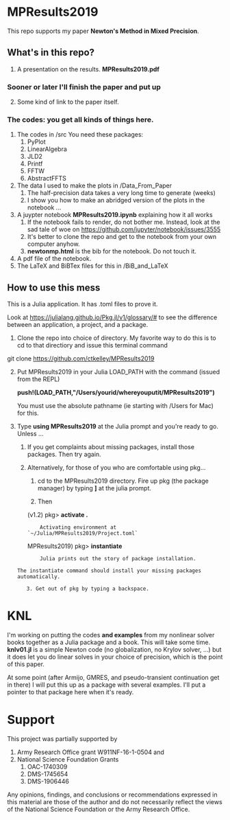 # MPResults2019

This repo supports my paper __Newton's Method in Mixed Precision__. 

## What's in this repo?

1. A presentation on the results. __MPResults2019.pdf__

### Sooner or later I'll finish the paper and put up


2. Some kind of link to the paper itself.

### The codes: you get all kinds of things here.

1. The codes in /src
   You need these packages: 
   1. PyPlot
   2. LinearAlgebra
   3. JLD2
   4. Printf
   5. FFTW
   6. AbstractFFTS
2. The data I used to make the plots in /Data_From_Paper
   1. The half-precision data takes a very long time to generate (weeks)
   2. I show you how to make an abridged version of the plots in the notebook ...
3. A juypter notebook **MPResults2019.ipynb** explaining how it all works
   1. If the notebook fails to render, do not bother me. Instead, look at the sad tale of woe on
       https://github.com/jupyter/notebook/issues/3555
   2. It's better to clone the repo and get to the notebook from your own computer anyhow.
   3. __newtonmp.html__ is the bib for the notebook. Do not touch it.
4. A pdf file of the notebook.
5. The LaTeX and BiBTex files for this in /BiB_and_LaTeX

## How to use this mess

This is a Julia application. It has .toml files to prove it.

Look at https://julialang.github.io/Pkg.jl/v1/glossary/# to see the difference between an application, 
a project, and a package.

1. Clone the repo into choice of directory. My favorite way to do this is to cd to that directiory and issue this terminal command

git clone https://github.com/ctkelley/MPResults2019

2. Put MPResults2019 in your Julia LOAD_PATH with the command (issued from the REPL)

   __push!(LOAD_PATH,"/Users/yourid/whereyouputit/MPResults2019")__
   
   You must use the absolute pathname (ie starting with /Users for Mac) for this.
3. Type __using MPResults2019__ at the Julia prompt and you're ready to go. Unless ...
     1. If you get complaints about missing packages, install those packages. Then try again.
     2. Alternatively, for those of you who are comfortable using pkg...
         1. cd to the MPResults2019 directory. Fire up pkg (the package manager) by typing __]__ at the julia prompt. 
         
         2. Then
     
        (v1.2) pkg> __activate .__
        
                Activating environment at `~/Julia/MPResults2019/Project.toml`

        MPResults2019) pkg> __instantiate__
        
                Julia prints out the story of package installation.
        
       The instantiate command should install your missing packages automatically. 
       
          3. Get out of pkg by typing a backspace. 


# KNL

I'm working on putting the codes __and examples__ from my nonlinear solver books together as a Julia package and a book. This will take some time. __knlv01.jl__ is a simple Newton code (no globalization, no Krylov solver, ...) but it does let you do linear solves in your choice of precision, which is the point of this paper. 

At some point (after Armijo, GMRES, and pseudo-transient continuation get in there) I will put this up as a package with several examples. I'll put a pointer to that package here when it's ready.


# Support

This project was partially supported by
1. Army Research Office grant W911NF-16-1-0504 and
2. National Science Foundation Grants
   1. OAC-1740309
   2. DMS-1745654
   3. DMS-1906446
   
Any opinions, findings, and conclusions or
recommendations expressed in this material are those of the author and
do not necessarily reflect the views of the National
Science Foundation
or the Army Research Office.
